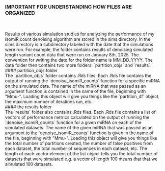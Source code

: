 ### IMPORTANT FOR UNDERSTANDING HOW FILES ARE ORGANIZED 
<br />
<br />
Results of various simulation studies for analyzing the performance of my isomiR count denoising algorithm are stored in the sims directory. In the sims directory is a subdirectory labeled with the date that the simulations were run. For example, the folder contains results of denoising simulated length variant count data that were run on January 8th, 2025. The convention for writing the date for the folder name is MM_DD_YYYY. The date folder then contains two more folders: `partition_objs` and `results`. 
<br />
#### partition_objs folder 
<br /> 
The `partition_objs` folder contains .Rds files. Each .Rds file contains the output of running the `denoise_isomiR_counts` function for a specific miRNA on the simulated data. The name of the miRNA that was passed as an argument function is contained in the name of the file, beginning with "Mmu-". Loading this object will give you things like the `partition_df` object, the maximum number of iterations run, etc. 

<br />
#### the results folder 
<br /> 
The `results` folder also contains .Rds files. Each .Rds file contains a list of vectors of performance metrics calculated on the output of running the `denoise_isomiR_counts` function for a given miRNA on each of the simulated datasets. The name of the given miRNA that was passed as an argument to the `denoise_isomiR_counts` function is given in the name of the file, beginning with "Mmu-". Loading this object will give you things like the total number of partitions created, the number of false positives from each dataset, the total number of sequences in each dataset, etc. The length of each vector element of the list object tells you the total number of datasets that were simulated e.g. a vector of length 100 means that that we simulated 100 datasets. 
